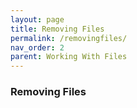 ```yaml
---
layout: page
title: Removing Files
permalink: /removingfiles/
nav_order: 2
parent: Working With Files
---
```


### Removing Files